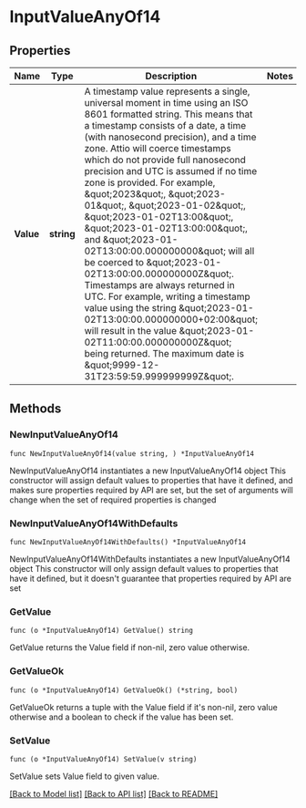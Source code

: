 # InputValueAnyOf14

## Properties

Name | Type | Description | Notes
------------ | ------------- | ------------- | -------------
**Value** | **string** | A timestamp value represents a single, universal moment in time using an ISO 8601 formatted string. This means that a timestamp consists of a date, a time (with nanosecond precision), and a time zone. Attio will coerce timestamps which do not provide full nanosecond precision and UTC is assumed if no time zone is provided. For example, \&quot;2023\&quot;, \&quot;2023-01\&quot;, \&quot;2023-01-02\&quot;, \&quot;2023-01-02T13:00\&quot;, \&quot;2023-01-02T13:00:00\&quot;, and \&quot;2023-01-02T13:00:00.000000000\&quot; will all be coerced to \&quot;2023-01-02T13:00:00.000000000Z\&quot;. Timestamps are always returned in UTC. For example, writing a timestamp value using the string \&quot;2023-01-02T13:00:00.000000000+02:00\&quot; will result in the value \&quot;2023-01-02T11:00:00.000000000Z\&quot; being returned. The maximum date is \&quot;9999-12-31T23:59:59.999999999Z\&quot;. | 

## Methods

### NewInputValueAnyOf14

`func NewInputValueAnyOf14(value string, ) *InputValueAnyOf14`

NewInputValueAnyOf14 instantiates a new InputValueAnyOf14 object
This constructor will assign default values to properties that have it defined,
and makes sure properties required by API are set, but the set of arguments
will change when the set of required properties is changed

### NewInputValueAnyOf14WithDefaults

`func NewInputValueAnyOf14WithDefaults() *InputValueAnyOf14`

NewInputValueAnyOf14WithDefaults instantiates a new InputValueAnyOf14 object
This constructor will only assign default values to properties that have it defined,
but it doesn't guarantee that properties required by API are set

### GetValue

`func (o *InputValueAnyOf14) GetValue() string`

GetValue returns the Value field if non-nil, zero value otherwise.

### GetValueOk

`func (o *InputValueAnyOf14) GetValueOk() (*string, bool)`

GetValueOk returns a tuple with the Value field if it's non-nil, zero value otherwise
and a boolean to check if the value has been set.

### SetValue

`func (o *InputValueAnyOf14) SetValue(v string)`

SetValue sets Value field to given value.



[[Back to Model list]](../README.md#documentation-for-models) [[Back to API list]](../README.md#documentation-for-api-endpoints) [[Back to README]](../README.md)


